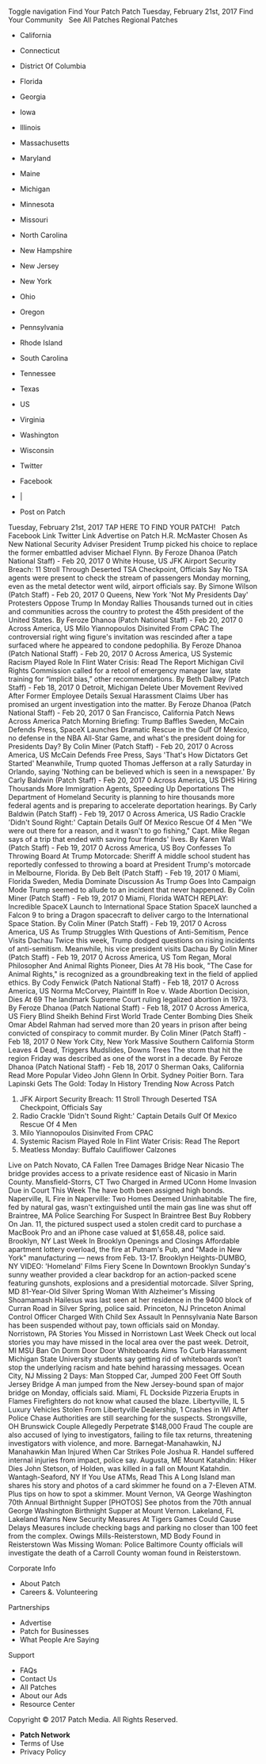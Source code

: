 Toggle navigation Find Your Patch Patch Tuesday, February 21st, 2017 Find Your Community   See All Patches Regional Patches

*   California
*   Connecticut
*   District Of Columbia
*   Florida
*   Georgia
*   Iowa
*   Illinois
*   Massachusetts
*   Maryland
*   Maine
*   Michigan
*   Minnesota
*   Missouri
*   North Carolina
*   New Hampshire
*   New Jersey
*   New York
*   Ohio
*   Oregon
*   Pennsylvania
*   Rhode Island
*   South Carolina
*   Tennessee
*   Texas
*   US
*   Virginia
*   Washington
*   Wisconsin

*   Twitter
*   Facebook
*   |
*   Post on Patch

Tuesday, February 21st, 2017 TAP HERE TO FIND YOUR PATCH!   Patch Facebook Link Twitter Link Advertise on Patch H.R. McMaster Chosen As New National Security Adviser President Trump picked his choice to replace the former embattled adviser Michael Flynn. By Feroze Dhanoa (Patch National Staff) - Feb 20, 2017 0 White House, US JFK Airport Security Breach: 11 Stroll Through Deserted TSA Checkpoint, Officials Say No TSA agents were present to check the stream of passengers Monday morning, even as the metal detector went wild, airport officials say. By Simone Wilson (Patch Staff) - Feb 20, 2017 0 Queens, New York 'Not My Presidents Day' Protesters Oppose Trump In Monday Rallies Thousands turned out in cities and communities across the country to protest the 45th president of the United States. By Feroze Dhanoa (Patch National Staff) - Feb 20, 2017 0 Across America, US Milo Yiannopoulos Disinvited From CPAC The controversial right wing figure's invitation was rescinded after a tape surfaced where he appeared to condone pedophilia. By Feroze Dhanoa (Patch National Staff) - Feb 20, 2017 0 Across America, US Systemic Racism Played Role In Flint Water Crisis: Read The Report Michigan Civil Rights Commission called for a retool of emergency manager law, state training for “implicit bias,” other recommendations. By Beth Dalbey (Patch Staff) - Feb 18, 2017 0 Detroit, Michigan Delete Uber Movement Revived After Former Employee Details Sexual Harassment Claims Uber has promised an urgent investigation into the matter. By Feroze Dhanoa (Patch National Staff) - Feb 20, 2017 0 San Francisco, California Patch News Across America Patch Morning Briefing: Trump Baffles Sweden, McCain Defends Press, SpaceX Launches Dramatic Rescue in the Gulf Of Mexico, no defense in the NBA All-Star Game, and what's the president doing for Presidents Day? By Colin Miner (Patch Staff) - Feb 20, 2017 0 Across America, US McCain Defends Free Press, Says 'That's How Dictators Get Started' Meanwhile, Trump quoted Thomas Jefferson at a rally Saturday in Orlando, saying 'Nothing can be believed which is seen in a newspaper.' By Carly Baldwin (Patch Staff) - Feb 20, 2017 0 Across America, US DHS Hiring Thousands More Immigration Agents, Speeding Up Deportations The Department of Homeland Security is planning to hire thousands more federal agents and is preparing to accelerate deportation hearings. By Carly Baldwin (Patch Staff) - Feb 19, 2017 0 Across America, US Radio Crackle 'Didn't Sound Right:' Captain Details Gulf Of Mexico Rescue Of 4 Men "We were out there for a reason, and it wasn't to go fishing," Capt. Mike Regan says of a trip that ended with saving four friends' lives. By Karen Wall (Patch Staff) - Feb 19, 2017 0 Across America, US Boy Confesses To Throwing Board At Trump Motorcade: Sheriff A middle school student has reportedly confessed to throwing a board at President Trump's motorcade in Melbourne, Florida. By Deb Belt (Patch Staff) - Feb 19, 2017 0 Miami, Florida Sweden, Media Dominate Discussion As Trump Goes Into Campaign Mode Trump seemed to allude to an incident that never happened. By Colin Miner (Patch Staff) - Feb 19, 2017 0 Miami, Florida WATCH REPLAY: Incredible SpaceX Launch to International Space Station SpaceX launched a Falcon 9 to bring a Dragon spacecraft to deliver cargo to the International Space Station. By Colin Miner (Patch Staff) - Feb 19, 2017 0 Across America, US As Trump Struggles With Questions of Anti-Semitism, Pence Visits Dachau Twice this week, Trump dodged questions on rising incidents of anti-semitism. Meanwhile, his vice president visits Dachau By Colin Miner (Patch Staff) - Feb 19, 2017 0 Across America, US Tom Regan, Moral Philosopher And Animal Rights Pioneer, Dies At 78 His book, "The Case for Animal Rights," is recognized as a groundbreaking text in the field of applied ethics. By Cody Fenwick (Patch National Staff) - Feb 18, 2017 0 Across America, US Norma McCorvey, Plaintiff In Roe v. Wade Abortion Decision, Dies At 69 The landmark Supreme Court ruling legalized abortion in 1973. By Feroze Dhanoa (Patch National Staff) - Feb 18, 2017 0 Across America, US Fiery Blind Sheikh Behind First World Trade Center Bombing Dies Sheik Omar Abdel Rahman had served more than 20 years in prison after being convicted of conspiracy to commit murder. By Colin Miner (Patch Staff) - Feb 18, 2017 0 New York City, New York Massive Southern California Storm Leaves 4 Dead, Triggers Mudslides, Downs Trees The storm that hit the region Friday was described as one of the worst in a decade. By Feroze Dhanoa (Patch National Staff) - Feb 18, 2017 0 Sherman Oaks, California Read More Popular Video John Glenn In Orbit. Sydney Poitier Born. Tara Lapinski Gets The Gold: Today In History Trending Now Across Patch

1.  JFK Airport Security Breach: 11 Stroll Through Deserted TSA Checkpoint, Officials Say
2.  Radio Crackle 'Didn't Sound Right:' Captain Details Gulf Of Mexico Rescue Of 4 Men
3.  Milo Yiannopoulos Disinvited From CPAC
4.  Systemic Racism Played Role In Flint Water Crisis: Read The Report
5.  Meatless Monday: Buffalo Cauliflower Calzones

Live on Patch Novato, CA Fallen Tree Damages Bridge Near Nicasio The bridge provides access to a private residence east of Nicasio in Marin County. Mansfield-Storrs, CT Two Charged in Armed UConn Home Invasion Due in Court This Week The have both been assigned high bonds. Naperville, IL Fire in Naperville: Two Homes Deemed Uninhabitable The fire, fed by natural gas, wasn't extinguished until the main gas line was shut off Braintree, MA Police Searching For Suspect In Braintree Best Buy Robbery On Jan. 11, the pictured suspect used a stolen credit card to purchase a MacBook Pro and an iPhone case valued at $1,658.48, police said. Brooklyn, NY Last Week In Brooklyn Openings and Closings Affordable apartment lottery overload, the fire at Putnam's Pub, and "Made in New York" manufacturing — news from Feb. 13-17. Brooklyn Heights-DUMBO, NY VIDEO: 'Homeland' Films Fiery Scene In Downtown Brooklyn Sunday's sunny weather provided a clear backdrop for an action-packed scene featuring gunshots, explosions and a presidential motorcade. Silver Spring, MD 81-Year-Old Silver Spring Woman With Alzheimer's Missing Shoamamash Hailesus was last seen at her residence in the 9400 block of Curran Road in Silver Spring, police said. Princeton, NJ Princeton Animal Control Officer Charged With Child Sex Assault In Pennsylvania Nate Barson has been suspended without pay, town officials said on Monday. Norristown, PA Stories You Missed in Norristown Last Week Check out local stories you may have missed in the local area over the past week. Detroit, MI MSU Ban On Dorm Door Door Whiteboards Aims To Curb Harassment Michigan State University students say getting rid of whiteboards won’t stop the underlying racism and hate behind harassing messages. Ocean City, NJ Missing 2 Days: Man Stopped Car, Jumped 200 Feet Off South Jersey Bridge A man jumped from the New Jersey-bound span of major bridge on Monday, officials said. Miami, FL Dockside Pizzeria Erupts in Flames Firefighters do not know what caused the blaze. Libertyville, IL 5 Luxury Vehicles Stolen From Libertyville Dealership, 1 Crashes in WI After Police Chase ​Authorities are still searching for the suspects. Strongsville, OH Brunswick Couple Allegedly Perpetrate $148,000 Fraud The couple are also accused of lying to investigators, failing to file tax returns, threatening investigators with violence, and more. Barnegat-Manahawkin, NJ Manahawkin Man Injured When Car Strikes Pole Joshua R. Handel suffered internal injuries from impact, police say. Augusta, ME Mount Katahdin: Hiker Dies John Stetson, of Holden, was killed in a fall on Mount Katahdin. Wantagh-Seaford, NY If You Use ATMs, Read This A Long Island man shares his story and photos of a card skimmer he found on a 7-Eleven ATM. Plus tips on how to spot a skimmer. Mount Vernon, VA George Washington 70th Annual Birthnight Supper \[PHOTOS\] See photos from the 70th annual George Washington Birthnight Supper at Mount Vernon. Lakeland, FL Lakeland Warns New Security Measures At Tigers Games Could Cause Delays Measures include checking bags and parking no closer than 100 feet from the complex. Owings Mills-Reisterstown, MD Body Found in Reisterstown Was Missing Woman: Police Baltimore County officials will investigate the death of a Carroll County woman found in Reisterstown.

Corporate Info

*   About Patch
*   Careers &. Volunteering

Partnerships

*   Advertise
*   Patch for Businesses
*   What People Are Saying

Support

*   FAQs
*   Contact Us
*   All Patches
*   About our Ads
*   Resource Center

Copyright © 2017 Patch Media. All Rights Reserved.

*   **Patch Network**
*   Terms of Use
*   Privacy Policy